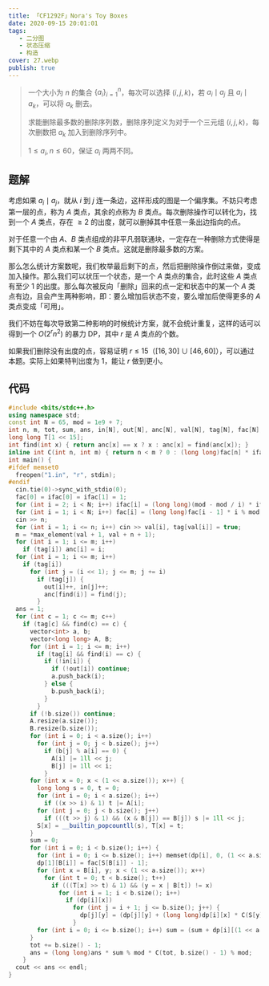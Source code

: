 ```yaml
---
title: 「CF1292F」Nora's Toy Boxes
date: 2020-09-15 20:01:01
tags:
   - 二分图
   - 状态压缩
   - 构造
cover: 27.webp
publish: true
---
```


> 一个大小为 $n$ 的集合 $\{a_i\}_{i=1}^n$，每次可以选择 $(i,j,k)$，若 $a_i \mid a_j$ 且 $a_i \mid a_k$，可以将 $a_k$ 删去。
> 
> 求能删除最多数的删除序列数，删除序列定义为对于一个三元组 $(i,j,k)$，每次删数把 $a_k$ 加入到删除序列中。
> 
> $1 \leq a_i, n \leq 60$，保证 $a_i$ 两两不同。

<!-- more -->

## 题解

考虑如果 $a_i \mid a_j$，就从 $i$ 到 $j$ 连一条边，这样形成的图是一个偏序集。不妨只考虑第一层的点，称为 $A$ 类点，其余的点称为 $B$ 类点。每次删除操作可以转化为，找到一个 $A$ 类点，存在 $\geq 2$ 的出度，就可以删掉其中任意一条出边指向的点。

对于任意一个由 $A$、$B$ 类点组成的非平凡弱联通块，一定存在一种删除方式使得是剩下其中的 $A$ 类点和某一个 $B$ 类点。这就是删除最多数的方案。

那么怎么统计方案数呢，我们枚举最后剩下的点，然后把删除操作倒过来做，变成加入操作。那么我们可以状压一个状态，是一个 $A$ 类点的集合，此时这些 $A$ 类点有至少 $1$ 的出度。那么每次被反向「删除」回来的点一定和状态中的某一个 $A$ 类点有边，且会产生两种影响，即：要么增加后状态不变，要么增加后使得更多的 $A$ 类点变成「可用」。

我们不妨在每次导致第二种影响的时候统计方案，就不会统计重复，这样的话可以得到一个 $O(2^{r} n^2)$ 的暴力 DP，其中 $r$ 是 $A$ 类点的个数。

如果我们删除没有出度的点，容易证明 $r \leq 15$（$[16,30] \cup [46,60]$），可以通过本题。实际上如果特判出度为 $1$，能让 $r$ 做到更小。

## 代码

<!-- more -->

```cpp
#include <bits/stdc++.h>
using namespace std;
const int N = 65, mod = 1e9 + 7;
int n, m, tot, sum, ans, in[N], out[N], anc[N], val[N], tag[N], fac[N], ifac[N], S[1 << 15], dp[N][1 << 15];
long long T[1 << 15];
int find(int x) { return anc[x] == x ? x : anc[x] = find(anc[x]); }
inline int C(int n, int m) { return n < m ? 0 : (long long)fac[n] * ifac[m] % mod * ifac[n - m] % mod; }
int main() {
#ifdef memset0
  freopen("1.in", "r", stdin);
#endif
  cin.tie(0)->sync_with_stdio(0);
  fac[0] = ifac[0] = ifac[1] = 1;
  for (int i = 2; i < N; i++) ifac[i] = (long long)(mod - mod / i) * ifac[mod % i] % mod;
  for (int i = 1; i < N; i++) fac[i] = (long long)fac[i - 1] * i % mod, ifac[i] = (long long)ifac[i - 1] * ifac[i] % mod;
  cin >> n;
  for (int i = 1; i <= n; i++) cin >> val[i], tag[val[i]] = true;
  m = *max_element(val + 1, val + n + 1);
  for (int i = 1; i <= m; i++)
    if (tag[i]) anc[i] = i;
  for (int i = 1; i <= m; i++)
    if (tag[i])
      for (int j = (i << 1); j <= m; j += i)
        if (tag[j]) {
          out[i]++, in[j]++;
          anc[find(i)] = find(j);
        }
  ans = 1;
  for (int c = 1; c <= m; c++)
    if (tag[c] && find(c) == c) {
      vector<int> a, b;
      vector<long long> A, B;
      for (int i = 1; i <= m; i++)
        if (tag[i] && find(i) == c) {
          if (!in[i]) {
            if (!out[i]) continue;
            a.push_back(i);
          } else {
            b.push_back(i);
          }
        }
      if (!b.size()) continue;
      A.resize(a.size());
      B.resize(b.size());
      for (int i = 0; i < a.size(); i++)
        for (int j = 0; j < b.size(); j++)
          if (b[j] % a[i] == 0) {
            A[i] |= 1ll << j;
            B[j] |= 1ll << i;
          }
      for (int x = 0; x < (1 << a.size()); x++) {
        long long s = 0, t = 0;
        for (int i = 0; i < a.size(); i++)
          if ((x >> i) & 1) t |= A[i];
        for (int j = 0; j < b.size(); j++)
          if (((t >> j) & 1) && (x & B[j]) == B[j]) s |= 1ll << j;
        S[x] = __builtin_popcountll(s), T[x] = t;
      }
      sum = 0;
      for (int i = 0; i < b.size(); i++) {
        for (int i = 0; i <= b.size(); i++) memset(dp[i], 0, (1 << a.size()) << 2);
        dp[1][B[i]] = fac[S[B[i]] - 1];
        for (int x = B[i], y; x < (1 << a.size()); x++)
          for (int t = 0; t < b.size(); t++)
            if (((T[x] >> t) & 1) && (y = x | B[t]) != x)
              for (int i = 1; i < b.size(); i++)
                if (dp[i][x])
                  for (int j = i + 1; j <= b.size(); j++) {
                    dp[j][y] = (dp[j][y] + (long long)dp[i][x] * C(S[y] - j, S[y] - S[x] - 1) % mod * fac[S[y] - S[x] - 1]) % mod;
                  }
        for (int i = 0; i <= b.size(); i++) sum = (sum + dp[i][(1 << a.size()) - 1]) % mod;
      }
      tot += b.size() - 1;
      ans = (long long)ans * sum % mod * C(tot, b.size() - 1) % mod;
    }
  cout << ans << endl;
}
```